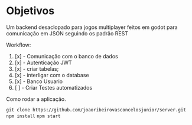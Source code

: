 # Objetivos

Um backend desaclopado para jogos multiplayer feitos em godot para comunicação em JSON
seguindo os padrão REST

Workflow:

1. [x] - Comunicação com o banco de dados
2. [x] - Autenticação JWT
  2. [x] - criar tabelas;
  2. [x] - interligar com o database
3. [x] - Banco Usuario
4. [ ] - Criar Testes automatizados


Como rodar a aplicação.

```git clone https://github.com/joaoribeirovasconcelosjunior/server.git```
```npm install```
```npm start```


